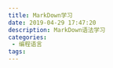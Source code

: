 ```yaml
---
title: MarkDown学习
date: 2019-04-29 17:47:20
description: MarkDown语法学习
categories:
 - 编程语言
tags:
---
```

